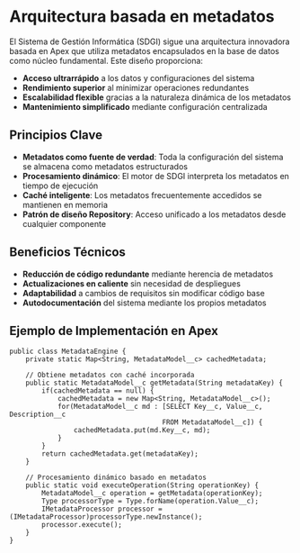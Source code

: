 # Arquitectura basada en metadatos 

El Sistema de Gestión Informática (SDGI) sigue una arquitectura innovadora basada en Apex que utiliza metadatos encapsulados en la base de datos como núcleo fundamental. Este diseño proporciona:

- **Acceso ultrarrápido** a los datos y configuraciones del sistema
- **Rendimiento superior** al minimizar operaciones redundantes
- **Escalabilidad flexible** gracias a la naturaleza dinámica de los metadatos
- **Mantenimiento simplificado** mediante configuración centralizada

## Principios Clave

- **Metadatos como fuente de verdad**: Toda la configuración del sistema se almacena como metadatos estructurados
- **Procesamiento dinámico**: El motor de SDGI interpreta los metadatos en tiempo de ejecución
- **Caché inteligente**: Los metadatos frecuentemente accedidos se mantienen en memoria
- **Patrón de diseño Repository**: Acceso unificado a los metadatos desde cualquier componente

## Beneficios Técnicos

- **Reducción de código redundante** mediante herencia de metadatos
- **Actualizaciones en caliente** sin necesidad de despliegues
- **Adaptabilidad** a cambios de requisitos sin modificar código base
- **Autodocumentación** del sistema mediante los propios metadatos

## Ejemplo de Implementación en Apex

```apex
public class MetadataEngine {
    private static Map<String, MetadataModel__c> cachedMetadata;
    
    // Obtiene metadatos con caché incorporada
    public static MetadataModel__c getMetadata(String metadataKey) {
        if(cachedMetadata == null) {
            cachedMetadata = new Map<String, MetadataModel__c>();
            for(MetadataModel__c md : [SELECT Key__c, Value__c, Description__c 
                                      FROM MetadataModel__c]) {
                cachedMetadata.put(md.Key__c, md);
            }
        }
        return cachedMetadata.get(metadataKey);
    }
    
    // Procesamiento dinámico basado en metadatos
    public static void executeOperation(String operationKey) {
        MetadataModel__c operation = getMetadata(operationKey);
        Type processorType = Type.forName(operation.Value__c);
        IMetadataProcessor processor = (IMetadataProcessor)processorType.newInstance();
        processor.execute();
    }
}
